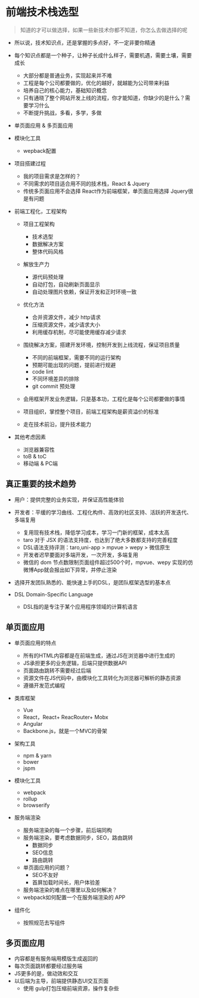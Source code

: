 # 前端技术栈选型

> 知道的才可以做选择，如果一些新技术你都不知道，你怎么去做选择的呢
* 所以说，技术知识点，还是掌握的多点好，不一定非要你精通
* 每个知识点都是一个种子，让种子长成什么样子，需要机遇，需要土壤，需要成长
  * 大部分都是普通业务，实现起来并不难
  * 工程是每个公司都要做的，优化的越好，就越能为公司带来利益
  * 培养自己的核心能力，基础知识概念
  * 只有通晓了整个网站开发上线的流程，你才能知道，你缺少的是什么？需要学习什么
  * 不断提升挑战，多看，多学，多做

* 单页面应用 & 多页面应用
* 模块化工具
  * wepback配置

* 项目搭建过程
  * 我的项目需求是怎样的？
  * 不同需求的项目适合用不同的技术栈，React & Jquery
  * 传统多页面应用不会选择 React作为前端框架，单页面应用选择 Jquery很是有问题

* 前端工程化，工程架构
  * 项目工程架构
    * 技术选型
    * 数据解决方案
    * 整体代码风格
    
  * 解放生产力
    * 源代码预处理
    * 自动打包，自动刷新页面显示
    * 自动处理图片依赖，保证开发和正时环境一致

  * 优化方法
    * 合并资源文件，减少 http请求
    * 压缩资源文件，减少请求大小
    * 利用缓存机制，尽可能使用缓存减少请求

  * 围绕解决方案，搭建开发环境，控制开发到上线流程，保证项目质量
    * 不同的前端框架，需要不同的运行架构
    * 预期可能出现的问题，提前进行规避
    * code lint
    * 不同环境差异的排除
    * git commit 预处理

  * 会用框架开发业务逻辑，只是基本功，工程化是每个公司都要做的事情
  * 项目组织，掌控整个项目，前端工程架构是薪资溢价的标准
  * 走在技术前沿，提升技术能力

* 其他考虑因素
  * 浏览器兼容性
  * toB & toC
  * 移动端 & PC端


## 真正重要的技术趋势
* 用户：提供完整的业务实现，并保证高性能体验
* 开发者：平缓的学习曲线、工程化构件、高效的社区支持、活跃的开发迭代、多端复用
  * 复用现有技术栈，降低学习成本，学习一门新的框架，成本太高
  * taro 对于 JSX 的语法支持度，也达到了绝大多数都支持的完善程度
  * DSL语法支持评测：taro,uni-app > mpvue > wepy > 微信原生
  * 开发者迟早要面对多端开发，一次开发，多端复用
  * 微信的 dom 节点数限制页面组件超过500个时，mpvue、wepy 实现的仿微博App就会报出如下异常，并停止渲染

* 选择开发团队熟悉的、能快速上手的DSL，是团队框架选型的基本点
* DSL Domain-Specific Language
  * DSL指的是专注于某个应用程序领域的计算机语言

## 单页面应用
* 单页面应用的特点
  * 所有的HTML内容都是在前端生成，通过JS在浏览器中进行生成的
  * JS承担更多的业务逻辑，后端只提供数据API
  * 页面路由跳转不需要经过后端
  * 资源文件在JS代码中，由模块化工具转化为浏览器可解析的静态资源
  * 遵循开发范式编程

* 类库框架
  * Vue
  * React，React+ ReacRouter+ Mobx
  * Angular
  * Backbone.js，就是一个MVC的骨架

* 架构工具
  * npm & yarn
  * bower
  * jspm

* 模块化工具
  * webpack
  * rollup
  * browserify

* 服务端渲染
  * 服务端渲染的每一个步骤，前后端同构
  * 服务端渲染，要考虑数据同步，SEO，路由跳转
    * 数据同步
    * SEO信息
    * 路由跳转
  * 单页面应用的问题？
    * SEO不友好
    * 首屏加载时间长，用户体验差
  * 服务端渲染的难点在哪里以及如何解决？
  * webpack如何配置一个在服务端渲染的 APP

* 组件化
  * 按照规范去写组件



## 多页面应用
* 内容都是有服务端用模版生成返回的
* 每次页面跳转都要经过服务端
* JS更多的是，做动效和交互
* 以后端为主导，前端提供静态UI交互页面
  * 使用 gulp打包压缩前端资源，操作复杂些


